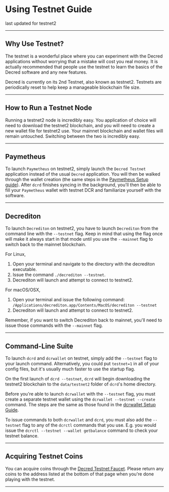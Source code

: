 # Using Testnet Guide

last updated for testnet2

---

## Why Use Testnet?

The testnet is a wonderful place where you can experiment with the Decred applications without worrying that a mistake will cost you real money. It is actually recommended that people use the testnet to learn the basics of the Decred software and any new features.

Decred is currently on its 2nd Testnet, also known as testnet2. Testnets are periodically reset to help keep a manageable blockchain file size. 

---

## How to Run a Testnet Node

Running a testnet2 node is incredibly easy. You application of choice will need to download the testnet2 blockchain, and you will need to create a new wallet file for testnet2 use. Your mainnet blockchain and wallet files will remain untouched. Switching between the two is incredibly easy.

---

## Paymetheus

To launch `Paymetheus` on testnet2, simply launch the `Decred Testnet` application instead of the usual `Decred` application. You will then be walked through the wallet creation (the same steps in the [Paymetheus Setup guide](/getting-started/user-guides/paymetheus.md)). After `dcrd` finishes syncing in the background, you'll then be able to fill your `Paymetheus` wallet with testnet DCR and familiarize yourself with the software.

---

## Decrediton 

To launch `Decrediton` on testnet2, you have to launch `Decrediton` from the command line with the `--testnet` flag. Keep in mind that using the flag once will make it always start in that mode until you use the `--mainnet` flag to switch back to the mainnet blockchain.

For Linux, 

1. Open your terminal and navigate to the directory with the decrediton executable.
2. Issue the command `./decrediton --testnet`.
3. Decrediton will launch and attempt to connect to testnet2.

For macOS/OSX,

1. Open your terminal and issue the following command: `/Applications/decrediton.app/Contents/MacOS/decrediton --testnet`
2. Decrediton will launch and attempt to connect to testnet2.

Remember, if you want to switch Decrediton back to mainnet, you'll need to issue those commands with the `--mainnet` flag.

---

## Command-Line Suite

To launch `dcrd` and `dcrwallet` on testnet, simply add the `--testnet` flag to your launch command. Alternatively, you could put `testnet=1` in all of your config files, but it's usually much faster to use the startup flag.

On the first launch of `dcrd --testnet`, `dcrd` will begin downloading the testnet2 blockchain to the `data/testnet2` folder of `dcrd`'s home directory.

Before you're able to launch `dcrwallet` with the `--testnet` flag, you must create a separate testnet wallet using the `dcrwallet --testnet --create` command. The steps are the same as those found in the [dcrwallet Setup Guide](/getting-started/user-guides/dcrwallet-setup.md). 

To issue commands to both `dcrwallet` and `dcrd`, you must also add the `--testnet` flag to any of the `dcrctl` commands that you use. E.g. you would issue the `dcrctl --testnet --wallet getbalance` command to check your testnet balance. 

---

## Acquiring Testnet Coins

You can acquire coins through the [Decred Testnet Faucet](https://faucet.decred.org). Please return any coins to the address listed at the bottom of that page when you're done playing with the testnet.

---

